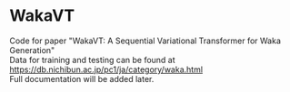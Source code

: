 # WakaVT
Code for paper "WakaVT: A Sequential Variational Transformer for Waka Generation"<br>
Data for training and testing can be found at https://db.nichibun.ac.jp/pc1/ja/category/waka.html<br>
Full documentation will be added later.
